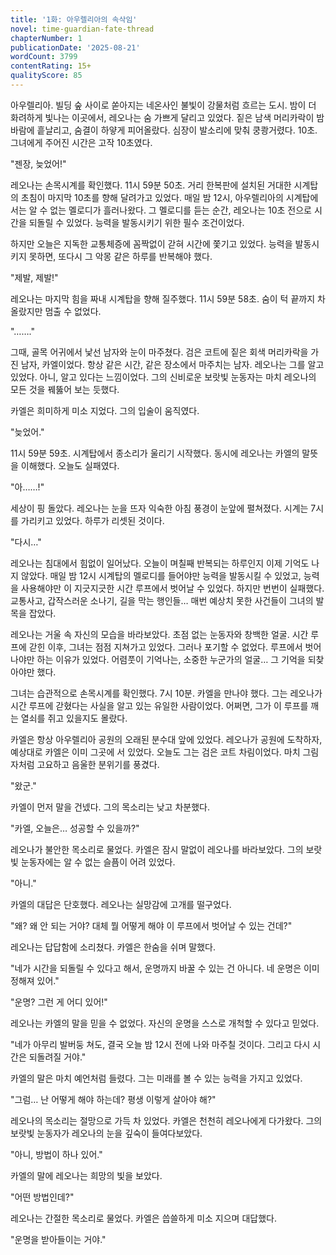 ```yaml
---
title: '1화: 아우렐리아의 속삭임'
novel: time-guardian-fate-thread
chapterNumber: 1
publicationDate: '2025-08-21'
wordCount: 3799
contentRating: 15+
qualityScore: 85
---
```


아우렐리아. 빌딩 숲 사이로 쏟아지는 네온사인 불빛이 강물처럼 흐르는 도시. 밤이 더 화려하게 빛나는 이곳에서, 레오나는 숨 가쁘게 달리고 있었다. 짙은 남색 머리카락이 밤바람에 흩날리고, 숨결이 하얗게 피어올랐다. 심장이 발소리에 맞춰 쿵쾅거렸다. 10초. 그녀에게 주어진 시간은 고작 10초였다. 

"젠장, 늦었어!"

레오나는 손목시계를 확인했다. 11시 59분 50초. 거리 한복판에 설치된 거대한 시계탑의 초침이 마지막 10초를 향해 달려가고 있었다. 매일 밤 12시, 아우렐리아의 시계탑에서는 알 수 없는 멜로디가 흘러나왔다. 그 멜로디를 듣는 순간, 레오나는 10초 전으로 시간을 되돌릴 수 있었다. 능력을 발동시키기 위한 필수 조건이었다. 

하지만 오늘은 지독한 교통체증에 꼼짝없이 갇혀 시간에 쫓기고 있었다. 능력을 발동시키지 못하면, 또다시 그 악몽 같은 하루를 반복해야 했다.  

"제발, 제발!"

레오나는 마지막 힘을 짜내 시계탑을 향해 질주했다. 11시 59분 58초. 숨이 턱 끝까지 차올랐지만 멈출 수 없었다. 

"……."

그때, 골목 어귀에서 낯선 남자와 눈이 마주쳤다. 검은 코트에 짙은 회색 머리카락을 가진 남자, 카엘이었다. 항상 같은 시간, 같은 장소에서 마주치는 남자. 레오나는 그를 알고 있었다. 아니, 알고 있다는 느낌이었다. 그의 신비로운 보랏빛 눈동자는 마치 레오나의 모든 것을 꿰뚫어 보는 듯했다. 

카엘은 희미하게 미소 지었다. 그의 입술이 움직였다. 

"늦었어."

11시 59분 59초. 시계탑에서 종소리가 울리기 시작했다. 동시에 레오나는 카엘의 말뜻을 이해했다. 오늘도 실패였다.

"아……!"

세상이 핑 돌았다. 레오나는 눈을 뜨자 익숙한 아침 풍경이 눈앞에 펼쳐졌다.  시계는 7시를 가리키고 있었다. 하루가 리셋된 것이다.

"다시…"

레오나는 침대에서 힘없이 일어났다. 오늘이 며칠째 반복되는 하루인지 이제 기억도 나지 않았다. 매일 밤 12시 시계탑의 멜로디를 들어야만 능력을 발동시킬 수 있었고, 능력을 사용해야만 이 지긋지긋한 시간 루프에서 벗어날 수 있었다. 하지만 번번이 실패했다. 교통사고, 갑작스러운 소나기, 길을 막는 행인들… 매번 예상치 못한 사건들이 그녀의 발목을 잡았다.

레오나는 거울 속 자신의 모습을 바라보았다. 초점 없는 눈동자와 창백한 얼굴. 시간 루프에 갇힌 이후, 그녀는 점점 지쳐가고 있었다. 그러나 포기할 수 없었다. 루프에서 벗어나야만 하는 이유가 있었다. 어렴풋이 기억나는, 소중한 누군가의 얼굴… 그 기억을 되찾아야만 했다.

그녀는 습관적으로 손목시계를 확인했다. 7시 10분. 카엘을 만나야 했다. 그는 레오나가 시간 루프에 갇혔다는 사실을 알고 있는 유일한 사람이었다. 어쩌면, 그가 이 루프를 깨는 열쇠를 쥐고 있을지도 몰랐다.

카엘은 항상 아우렐리아 공원의 오래된 분수대 앞에 있었다. 레오나가 공원에 도착하자, 예상대로 카엘은 이미 그곳에 서 있었다. 오늘도 그는 검은 코트 차림이었다. 마치 그림자처럼 고요하고 음울한 분위기를 풍겼다.

"왔군."

카엘이 먼저 말을 건넸다. 그의 목소리는 낮고 차분했다.  

"카엘, 오늘은… 성공할 수 있을까?"

레오나가 불안한 목소리로 물었다. 카엘은 잠시 말없이 레오나를 바라보았다. 그의 보랏빛 눈동자에는 알 수 없는 슬픔이 어려 있었다.

"아니."

카엘의 대답은 단호했다. 레오나는 실망감에 고개를 떨구었다.

"왜? 왜 안 되는 거야? 대체 뭘 어떻게 해야 이 루프에서 벗어날 수 있는 건데?"

레오나는 답답함에 소리쳤다. 카엘은 한숨을 쉬며 말했다.

"네가 시간을 되돌릴 수 있다고 해서, 운명까지 바꿀 수 있는 건 아니다. 네 운명은 이미 정해져 있어."

"운명? 그런 게 어디 있어!"

레오나는 카엘의 말을 믿을 수 없었다. 자신의 운명을 스스로 개척할 수 있다고 믿었다.

"네가 아무리 발버둥 쳐도, 결국 오늘 밤 12시 전에 나와 마주칠 것이다. 그리고 다시 시간은 되돌려질 거야."

카엘의 말은 마치 예언처럼 들렸다. 그는 미래를 볼 수 있는 능력을 가지고 있었다.  

"그럼… 난 어떻게 해야 하는데? 평생 이렇게 살아야 해?"

레오나의 목소리는 절망으로 가득 차 있었다. 카엘은 천천히 레오나에게 다가왔다. 그의 보랏빛 눈동자가 레오나의 눈을 깊숙이 들여다보았다.

"아니, 방법이 하나 있어."

카엘의 말에 레오나는 희망의 빛을 보았다.

"어떤 방법인데?"

레오나는 간절한 목소리로 물었다. 카엘은 씁쓸하게 미소 지으며 대답했다.

"운명을 받아들이는 거야."